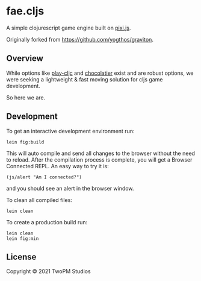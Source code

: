 # fae.cljs

A simple clojurescript game engine built on [pixi.js](https://github.com/pixijs/pixi.js/).

Originally forked from https://github.com/yogthos/graviton.

## Overview

While options like [play-cljc](https://github.com/oakes/play-cljc) and [chocolatier](https://github.com/alexkehayias/chocolatier) exist and are robust options, we were seeking a lightweight & fast moving solution for cljs game development.

So here we are.

## Development

To get an interactive development environment run:

    lein fig:build

This will auto compile and send all changes to the browser without the
need to reload. After the compilation process is complete, you will
get a Browser Connected REPL. An easy way to try it is:

    (js/alert "Am I connected?")

and you should see an alert in the browser window.

To clean all compiled files:

	lein clean

To create a production build run:

	lein clean
	lein fig:min


## License

Copyright © 2021 TwoPM Studios